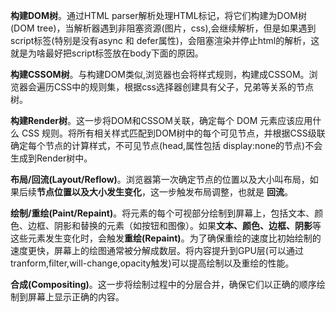 **构建DOM树**。通过HTML parser解析处理HTML标记，将它们构建为DOM树(DOM tree)，当解析器遇到非阻塞资源(图片，css),会继续解析，但是如果遇到script标签(特别是没有async 和 defer属性)，会阻塞渲染并停止html的解析，这就是为啥最好把script标签放在body下面的原因。

**构建CSSOM树**。与构建DOM类似,浏览器也会将样式规则，构建成CSSOM。浏览器会遍历CSS中的规则集，根据css选择器创建具有父子，兄弟等关系的节点树。

**构建Render树**。这一步将DOM和CSSOM关联，确定每个 DOM 元素应该应用什么 CSS 规则。将所有相关样式匹配到DOM树中的每个可见节点，并根据CSS级联确定每个节点的计算样式，不可见节点(head,属性包括 display:none的节点)不会生成到Render树中。

**布局/回流(Layout/Reflow)**。浏览器第一次确定节点的位置以及大小叫布局，如果后续**节点位置以及大小发生变化**，这一步触发布局调整，也就是 **回流**。

**绘制/重绘(Paint/Repaint)**。将元素的每个可视部分绘制到屏幕上，包括文本、颜色、边框、阴影和替换的元素（如按钮和图像）。如果**文本、颜色、边框、阴影**等这些元素发生变化时，会触发**重绘(Repaint)**。为了确保重绘的速度比初始绘制的速度更快，屏幕上的绘图通常被分解成数层。将内容提升到GPU层(可以通过tranform,filter,will-change,opacity触发)可以提高绘制以及重绘的性能。

**合成(Compositing)**。这一步将绘制过程中的分层合并，确保它们以正确的顺序绘制到屏幕上显示正确的内容。

